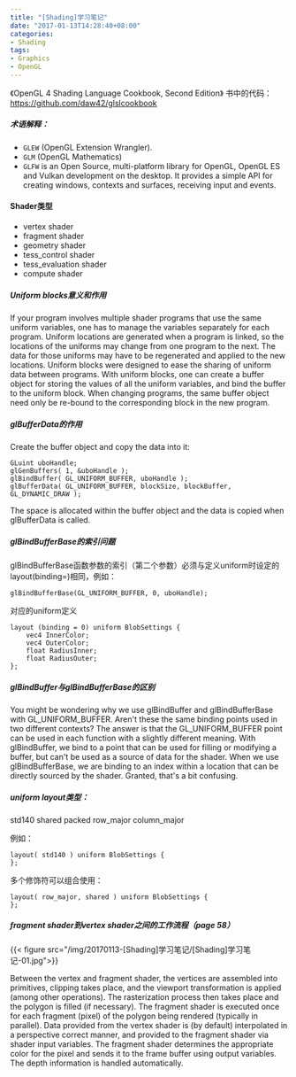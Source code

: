 ```yaml
---
title: "[Shading]学习笔记"
date: "2017-01-13T14:28:40+08:00"
categories:
- Shading
tags:
- Graphics
- OpenGL
---
```


《OpenGL 4 Shading Language Cookbook, Second Edition》
书中的代码：
https://github.com/daw42/glslcookbook

##### 术语解释：
* `GLEW` (OpenGL Extension Wrangler).
* `GLM` (OpenGL Mathematics)
* `GLFW` is an Open Source, multi-platform library for OpenGL, OpenGL ES and Vulkan development on the desktop. It provides a simple API for creating windows, contexts and surfaces, receiving input and events.


#### Shader类型
* vertex shader
* fragment shader
* geometry shader
* tess_control shader
* tess_evaluation shader
* compute shader

##### Uniform blocks意义和作用

If your program involves multiple shader programs that use the same uniform variables, one has to manage the variables separately for each program. Uniform locations are generated when a program is linked, so the locations of the uniforms may change from one program to the next.
The data for those uniforms may have to be regenerated and applied to the new locations.
Uniform blocks were designed to ease the sharing of uniform data between programs.
With uniform blocks, one can create a buffer object for storing the values of all the uniform variables, and bind the buffer to the uniform block. When changing programs, the same buffer object need only be re-bound to the corresponding block in the new program.

##### glBufferData的作用

Create the buffer object and copy the data into it:

    GLuint uboHandle;
    glGenBuffers( 1, &uboHandle );
    glBindBuffer( GL_UNIFORM_BUFFER, uboHandle );
    glBufferData( GL_UNIFORM_BUFFER, blockSize, blockBuffer, GL_DYNAMIC_DRAW );

The space is allocated within the buffer object and the data is copied when glBufferData is called.


##### glBindBufferBase的索引问题

glBindBufferBase函数参数的索引（第二个参数）必须与定义uniform时设定的layout(binding=)相同，例如：

    glBindBufferBase(GL_UNIFORM_BUFFER, 0, uboHandle);

对应的uniform定义

    layout (binding = 0) uniform BlobSettings {
        vec4 InnerColor;
        vec4 OuterColor;
        float RadiusInner;
        float RadiusOuter;
    };


##### glBindBuffer与glBindBufferBase的区别

You might be wondering why we use glBindBuffer and glBindBufferBase with GL_UNIFORM_BUFFER. Aren't these the same binding points used in two different contexts? The answer is that the GL_UNIFORM_BUFFER point can be used in each function with a slightly different meaning. With glBindBuffer, we bind to a point that can be used for filling or modifying a buffer, but can't be used as a source of data for the shader. When we use glBindBufferBase, we are binding to an index within a location that can be directly sourced by the shader. Granted, that's a bit confusing.


##### uniform layout类型：

std140
shared
packed
row_major
column_major

例如：

    layout( std140 ) uniform BlobSettings {
    };

 

多个修饰符可以组合使用：

    layout( row_major, shared ) uniform BlobSettings {
    };

##### fragment shader到vertex shader之间的工作流程（page 58）
{{< figure src="/img/20170113-[Shading]学习笔记/[Shading]学习笔记-01.jpg">}}

Between the vertex and fragment shader, the vertices are assembled into primitives, clipping takes place, and the viewport transformation is applied (among other operations). The rasterization process then takes place and the polygon is filled (if necessary). The fragment shader is executed once for each fragment (pixel) of the polygon being rendered (typically in parallel). Data provided from the vertex shader is (by default) interpolated in a perspective correct manner, and provided to the fragment shader via shader input variables. The fragment shader determines the appropriate color for the pixel and sends it to the frame buffer using output variables. The depth information is handled automatically.

